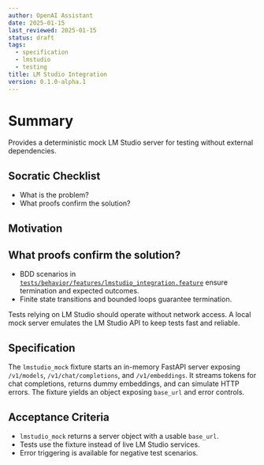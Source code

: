```yaml
---
author: OpenAI Assistant
date: 2025-01-15
last_reviewed: 2025-01-15
status: draft
tags:
  - specification
  - lmstudio
  - testing
title: LM Studio Integration
version: 0.1.0-alpha.1
---
```


# Summary

Provides a deterministic mock LM Studio server for testing without external dependencies.

## Socratic Checklist
- What is the problem?
- What proofs confirm the solution?

## Motivation

## What proofs confirm the solution?
- BDD scenarios in [`tests/behavior/features/lmstudio_integration.feature`](../../tests/behavior/features/lmstudio_integration.feature) ensure termination and expected outcomes.
- Finite state transitions and bounded loops guarantee termination.


Tests relying on LM Studio should operate without network access. A local mock server emulates the LM Studio API to keep tests fast and reliable.

## Specification

The `lmstudio_mock` fixture starts an in-memory FastAPI server exposing `/v1/models`, `/v1/chat/completions`, and `/v1/embeddings`. It streams tokens for chat completions, returns dummy embeddings, and can simulate HTTP errors. The fixture yields an object exposing `base_url` and error controls.

## Acceptance Criteria

- `lmstudio_mock` returns a server object with a usable `base_url`.
- Tests use the fixture instead of live LM Studio services.
- Error triggering is available for negative test scenarios.

